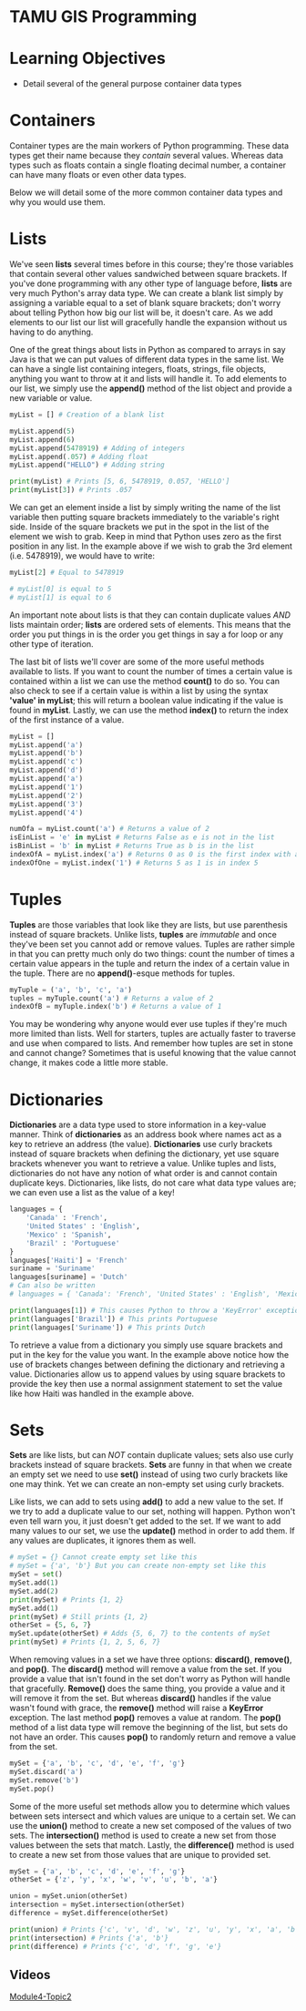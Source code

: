 # TAMU GIS Programming
# Learning Objectives
- Detail several of the general purpose container data types
# Containers
Container types are the main workers of Python programming. These data types get their name because they *contain* several values. Whereas data types such as floats contain a single floating decimal number, a container can have many floats or even other data types. 
>
Below we will detail some of the more common container data types and why you would use them.
# Lists
We've seen **lists** several times before in this course; they're those variables that contain several other values sandwiched between square brackets. If you've done programming with any other type of language before, **lists** are very much Python's array data type. We can create a blank list simply by assigning a variable equal to a set of blank square brackets; don't worry about telling Python how big our list will be, it doesn't care. As we add elements to our list our list will gracefully handle the expansion without us having to do anything. 
>
One of the great things about lists in Python as compared to arrays in say Java is that we can put values of different data types in the same list. We can have a single list containing integers, floats, strings, file objects, anything you want to throw at it and lists will handle it. To add elements to our list, we simply use the **append()** method of the list object and provide a new variable or value.
>
```python
myList = [] # Creation of a blank list

myList.append(5)
myList.append(6)
myList.append(5478919) # Adding of integers
myList.append(.057) # Adding float
myList.append("HELLO") # Adding string

print(myList) # Prints [5, 6, 5478919, 0.057, 'HELLO']
print(myList[3]) # Prints .057
```
>
We can get an element inside a list by simply writing the name of the list variable then putting square brackets immediately to the variable's right side. Inside of the square brackets we put in the spot in the list of the element we wish to grab. Keep in mind that Python uses zero as the first position in any list. In the example above if we wish to grab the 3rd element (i.e. 5478919), we would have to write:
>
```python
myList[2] # Equal to 5478919

# myList[0] is equal to 5
# myList[1] is equal to 6
```
>
An important note about lists is that they can contain duplicate values *AND* lists maintain order; **lists** are ordered sets of elements. This means that the order you put things in is the order you get things in say a for loop or any other type of iteration.
>
The last bit of lists we'll cover are some of the more useful methods available to lists. If you want to count the number of times a certain value is contained within a list we can use the method **count()** to do so. You can also check to see if a certain value is within a list by using the syntax **'value' in myList**; this will return a boolean value indicating if the value is found in **myList**. Lastly, we can use the method **index()** to return the index of the first instance of a value.
>
```python
myList = []
myList.append('a')
myList.append('b')
myList.append('c')
myList.append('d')
myList.append('a')
myList.append('1')
myList.append('2')
myList.append('3')
myList.append('4')

numOfa = myList.count('a') # Returns a value of 2
isEinList = 'e' in myList # Returns False as e is not in the list
isBinList = 'b' in myList # Returns True as b is in the list
indexOfA = myList.index('a') # Returns 0 as 0 is the first index with a
indexOfOne = myList.index('1') # Returns 5 as 1 is in index 5
```
>
# Tuples
**Tuples** are those variables that look like they are lists, but use parenthesis instead of square brackets. Unlike lists, **tuples** are *immutable* and once they've been set you cannot add or remove values. Tuples are rather simple in that you can pretty much only do two things: count the number of times a certain value appears in the tuple and return the index of a certain value in the tuple. There are no **append()**-esque methods for tuples.
>
```python
myTuple = ('a', 'b', 'c', 'a') 
tuples = myTuple.count('a') # Returns a value of 2
indexOfB = myTuple.index('b') # Returns a value of 1
```
>
You may be wondering why anyone would ever use tuples if they're much more limited than lists. Well for starters, tuples are actually faster to traverse and use when compared to lists. And remember how tuples are set in stone and cannot change? Sometimes that is useful knowing that the value cannot change, it makes code a little more stable.
# Dictionaries
**Dictionaries** are a data type used to store information in a key-value manner. Think of **dictionaries** as an address book where names act as a key to retrieve an address (the value). **Dictionaries** use curly brackets instead of square brackets when defining the dictionary, yet use square brackets whenever you want to retrieve a value. Unlike tuples and lists, dictionaries do not have any notion of what order is and cannot contain duplicate keys. Dictionaries, like lists, do not care what data type values are; we can even use a list as the value of a key!
>
```python
languages = {
    'Canada' : 'French',
    'United States' : 'English',
    'Mexico' : 'Spanish',
    'Brazil' : 'Portuguese'
}
languages['Haiti'] = 'French'
suriname = 'Suriname'
languages[suriname] = 'Dutch'
# Can also be written
# languages = { 'Canada': 'French', 'United States' : 'English', 'Mexico' : 'Spanish', 'Brazil' : 'Portuguese' }

print(languages[1]) # This causes Python to throw a 'KeyError' exception
print(languages['Brazil']) # This prints Portuguese
print(languages['Suriname']) # This prints Dutch
```
>
To retrieve a value from a dictionary you simply use square brackets and put in the key for the value you want. In the example above notice how the use of brackets changes between defining the dictionary and retrieving a value. Dictionaries allow us to append values by using square brackets to provide the key then use a normal assignment statement to set the value like how Haiti was handled in the example above.
# Sets
**Sets** are like lists, but can *NOT* contain duplicate values; sets also use curly brackets instead of square brackets. **Sets** are funny in that when we create an empty set we need to use **set()** instead of using two curly brackets like one may think. Yet we can create an non-empty set using curly brackets.
>
Like lists, we can add to sets using **add()** to add a new value to the set. If we try to add a duplicate value to our set, nothing will happen. Python won't even tell warn you, it just doesn't get added to the set. If we want to add many values to our set, we use the **update()** method in order to add them. If any values are duplicates, it ignores them as well.
>
```python
# mySet = {} Cannot create empty set like this
# mySet = {'a', 'b'} But you can create non-empty set like this
mySet = set()
mySet.add(1)
mySet.add(2)
print(mySet) # Prints {1, 2}
mySet.add(1)
print(mySet) # Still prints {1, 2}
otherSet = {5, 6, 7}
mySet.update(otherSet) # Adds {5, 6, 7} to the contents of mySet
print(mySet) # Prints {1, 2, 5, 6, 7}
```
>
When removing values in a set we have three options: **discard()**, **remove()**, and **pop()**. The **discard()**  method will remove a value from the set. If you provide a value that isn't found in the set don't worry as Python will handle that gracefully. **Remove()** does the same thing, you provide a value and it will remove it from the set. But whereas **discard()** handles if the value wasn't found with grace, the **remove()** method will raise a **KeyError** exception. The last method **pop()** removes a value at random. The **pop()** method of a list data type will remove the beginning of the list, but sets do not have an order. This causes **pop()** to randomly return and remove a value from the set.
>
```python
mySet = {'a', 'b', 'c', 'd', 'e', 'f', 'g'}
mySet.discard('a')
mySet.remove('b')
mySet.pop()
```
>
Some of the more useful set methods allow you to determine which values between sets intersect and which values are unique to a certain set. We can use the **union()** method to create a new set composed of the values of two sets. The **intersection()** method is used to create a new set from those values between the sets that match. Lastly, the **difference()** method is used to create a new set from those values that are unique to provided set.
>
```python
mySet = {'a', 'b', 'c', 'd', 'e', 'f', 'g'}
otherSet = {'z', 'y', 'x', 'w', 'v', 'u', 'b', 'a'}

union = mySet.union(otherSet)
intersection = mySet.intersection(otherSet)
difference = mySet.difference(otherSet)

print(union) # Prints {'c', 'v', 'd', 'w', 'z', 'u', 'y', 'x', 'a', 'b', 'f', 'g', 'e'}
print(intersection) # Prints {'a', 'b'}
print(difference) # Prints {'c', 'd', 'f', 'g', 'e'}
```


## Videos
[Module4-Topic2](https://youtu.be/rnlN23qq424)
